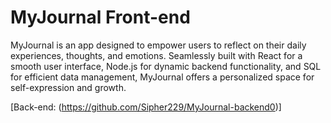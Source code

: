 # MyJournal Front-end

MyJournal is an app designed to empower users to reflect on their daily experiences, thoughts, and emotions. Seamlessly built with React for a smooth user interface, Node.js for dynamic backend functionality, and SQL for efficient data management, MyJournal offers a personalized space for self-expression and growth.

[Back-end: (https://github.com/Sipher229/MyJournal-backend0)]